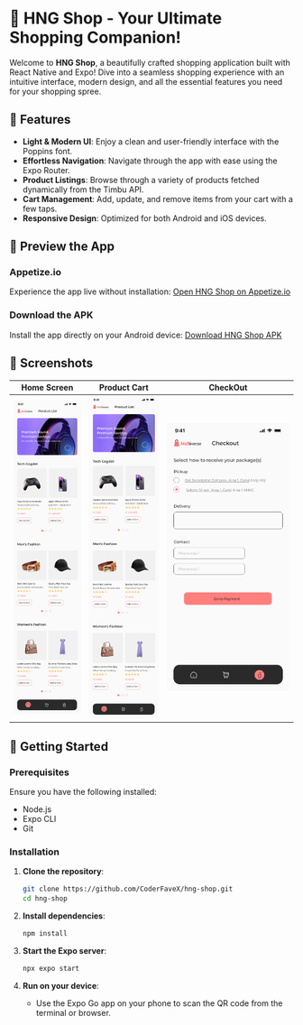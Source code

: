 # 🛒 HNG Shop - Your Ultimate Shopping Companion!

Welcome to **HNG Shop**, a beautifully crafted shopping application built with React Native and Expo! Dive into a seamless shopping experience with an intuitive interface, modern design, and all the essential features you need for your shopping spree.

## 🌟 Features

- **Light & Modern UI**: Enjoy a clean and user-friendly interface with the Poppins font.
- **Effortless Navigation**: Navigate through the app with ease using the Expo Router.
- **Product Listings**: Browse through a variety of products fetched dynamically from the Timbu API.
- **Cart Management**: Add, update, and remove items from your cart with a few taps.
- **Responsive Design**: Optimized for both Android and iOS devices.

## 📱 Preview the App

### Appetize.io
Experience the app live without installation:
[Open HNG Shop on Appetize.io](https://appetize.io/app/b_n4fmdpkkeqt5mljeoezhxhnniq)

### Download the APK
Install the app directly on your Android device:
[Download HNG Shop APK](https://expo.dev/artifacts/eas/rJGffq4H6eh2HSJooeU4h5.apk)

## 📸 Screenshots

| Home Screen                           | Product Cart                      | CheckOut                          |
|---------------------------------------|--------------------------------------|--------------------------------------|
| ![Home](screen/home.png)  | ![Details](screen/cart.png) | ![Cart](screen/check.png)  |

## 🚀 Getting Started

### Prerequisites

Ensure you have the following installed:

- Node.js
- Expo CLI
- Git

### Installation

1. **Clone the repository**:
   ```sh
   git clone https://github.com/CoderFaveX/hng-shop.git
   cd hng-shop
   ```

2. **Install dependencies**:
   ```sh
   npm install
   ```

3. **Start the Expo server**:
   ```sh
   npx expo start
   ```

4. **Run on your device**:
   - Use the Expo Go app on your phone to scan the QR code from the terminal or browser.